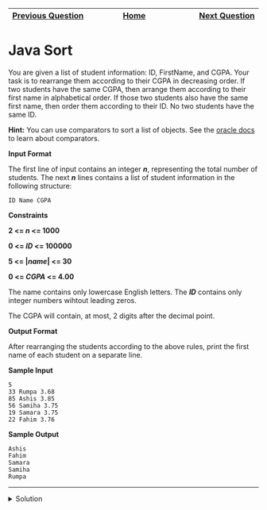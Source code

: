 | <img width=1000>[Previous Question](https://github.com/Kevin-Lago/java-hackerrank-solutions/tree/main/src/)</img> | <img width=1000>[Home](https://github.com/Kevin-Lago/java-hackerrank-solutions)</img> | <img width=1000>[Next Question](https://github.com/Kevin-Lago/java-hackerrank-solutions/tree/main/src/)</img> |
|:---|:---:|---:|

# Java Sort

You are given a list of student information: ID, FirstName, and CGPA. Your task is to rearrange them according to their CGPA in decreasing order. If two students have the same CGPA, then arrange them according to their first name in alphabetical order. If those two students also have the same first name, then order them according to their ID. No two students have the same ID.

__Hint:__ You can use comparators to sort a list of objects. See the [oracle docs](https://docs.oracle.com/javase/tutorial/collections/interfaces/order.html) to learn about comparators.

__Input Format__

The first line of input contains an integer ___n___, representing the total number of students. The next ___n___ lines contains a list of student information in the following structure:

```
ID Name CGPA
```

__Constraints__

__2 <= _n_ <= 1000__

__0 <= ___ID___ <= 100000__

__5 <= |_name_| <= 30__

__0 <= _CGPA_ <= 4.00__

The name contains only lowercase English letters. The ___ID___ contains only integer numbers wihtout leading zeros.

The CGPA will contain, at most, 2 digits after the decimal point.

__Output Format__

After rearranging the students according to the above rules, print the first name of each student on a separate line.

__Sample Input__

```
5
33 Rumpa 3.68
85 Ashis 3.85
56 Samiha 3.75
19 Samara 3.75
22 Fahim 3.76
```

__Sample Output__

```
Ashis
Fahim
Samara
Samiha
Rumpa
```

---

<details><summary>Solution</summary>
    
```java

```
</details>